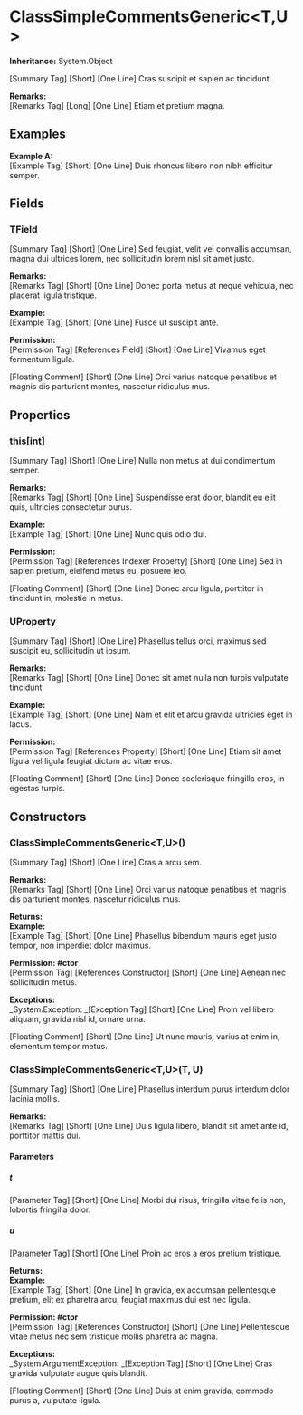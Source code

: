 # ClassSimpleCommentsGeneric<T,U>

**Inheritance:** System.Object  
  
[Summary Tag] [Short] [One Line] Cras suscipit et sapien ac tincidunt.

**Remarks:**  
[Remarks Tag] [Long] [One Line] Etiam et pretium magna.

## Examples

**Example A:**  
[Example Tag] [Short] [One Line] Duis rhoncus libero non nibh efficitur semper.

## Fields

###  TField

[Summary Tag] [Short] [One Line] Sed feugiat, velit vel convallis accumsan, magna dui ultrices lorem, nec sollicitudin lorem nisl sit amet justo.

**Remarks:**  
[Remarks Tag] [Short] [One Line] Donec porta metus at neque vehicula, nec placerat ligula tristique.

**Example:**  
[Example Tag] [Short] [One Line] Fusce ut suscipit ante.

**Permission:**  
[Permission Tag] [References Field] [Short] [One Line] Vivamus eget fermentum ligula.

[Floating Comment] [Short] [One Line] Orci varius natoque penatibus et magnis dis parturient montes, nascetur ridiculus mus.

## Properties

###  this[int]

[Summary Tag] [Short] [One Line] Nulla non metus at dui condimentum semper.

**Remarks:**  
[Remarks Tag] [Short] [One Line] Suspendisse erat dolor, blandit eu elit quis, ultricies consectetur purus.

**Example:**  
[Example Tag] [Short] [One Line] Nunc quis odio dui.

**Permission:**  
[Permission Tag] [References Indexer Property] [Short] [One Line] Sed in sapien pretium, eleifend metus eu, posuere leo.

[Floating Comment] [Short] [One Line] Donec arcu ligula, porttitor in tincidunt in, molestie in metus.

###  UProperty

[Summary Tag] [Short] [One Line] Phasellus tellus orci, maximus sed suscipit eu, sollicitudin ut ipsum.

**Remarks:**  
[Remarks Tag] [Short] [One Line] Donec sit amet nulla non turpis vulputate tincidunt.

**Example:**  
[Example Tag] [Short] [One Line] Nam et elit et arcu gravida ultricies eget in lacus.

**Permission:**  
[Permission Tag] [References Property] [Short] [One Line] Etiam sit amet ligula vel ligula feugiat dictum ac vitae eros.

[Floating Comment] [Short] [One Line] Donec scelerisque fringilla eros, in egestas turpis.

## Constructors

###  ClassSimpleCommentsGeneric<T,U>()

[Summary Tag] [Short] [One Line] Cras a arcu sem.

**Remarks:**  
[Remarks Tag] [Short] [One Line] Orci varius natoque penatibus et magnis dis parturient montes, nascetur ridiculus mus.

**Returns:**  
**Example:**  
[Example Tag] [Short] [One Line] Phasellus bibendum mauris eget justo tempor, non imperdiet dolor maximus.

**Permission: #ctor**  
[Permission Tag] [References Constructor] [Short] [One Line] Aenean nec sollicitudin metus.

**Exceptions:**  
_System.Exception: _[Exception Tag] [Short] [One Line] Proin vel libero aliquam, gravida nisl id, ornare urna.

[Floating Comment] [Short] [One Line] Ut nunc mauris, varius at enim in, elementum tempor metus.

###  ClassSimpleCommentsGeneric<T,U>(T, U)

[Summary Tag] [Short] [One Line] Phasellus interdum purus interdum dolor lacinia mollis.

**Remarks:**  
[Remarks Tag] [Short] [One Line] Duis ligula libero, blandit sit amet ante id, porttitor mattis dui.

#### Parameters

##### t

[Parameter Tag] [Short] [One Line] Morbi dui risus, fringilla vitae felis non, lobortis fringilla dolor.

##### u

[Parameter Tag] [Short] [One Line] Proin ac eros a eros pretium tristique.

**Returns:**  
**Example:**  
[Example Tag] [Short] [One Line] In gravida, ex accumsan pellentesque pretium, elit ex pharetra arcu, feugiat maximus dui est nec ligula.

**Permission: #ctor**  
[Permission Tag] [References Constructor] [Short] [One Line] Pellentesque vitae metus nec sem tristique mollis pharetra ac magna.

**Exceptions:**  
_System.ArgumentException: _[Exception Tag] [Short] [One Line] Cras gravida vulputate augue quis blandit.

[Floating Comment] [Short] [One Line] Duis at enim gravida, commodo purus a, vulputate ligula.

